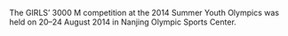 The GIRLS’ 3000 M competition at the 2014 Summer Youth Olympics was held on 20–24 August 2014 in Nanjing Olympic Sports Center.
